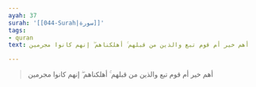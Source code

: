 ```yaml
---
ayah: 37
surah: '[[044-Surah|سورة]]'
tags:
- quran
text: أهم خير أم قوم تبع والذين من قبلهم ۚ أهلكناهم ۖ إنهم كانوا مجرمين

---
```

> أهم خير أم قوم تبع والذين من قبلهم ۚ أهلكناهم ۖ إنهم كانوا مجرمين
